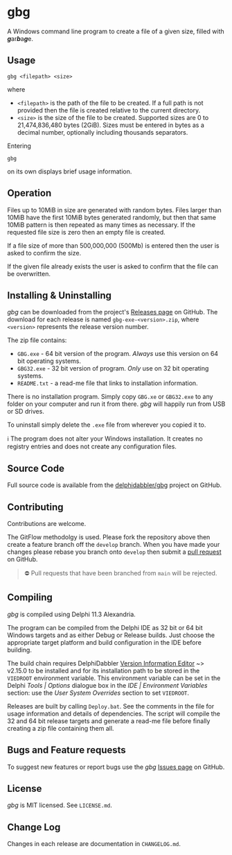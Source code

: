 # gbg

A Windows command line program to create a file of a given size, filled with ***g***ar***b***a***g***e.

## Usage

    gbg <filepath> <size>

where

* `<filepath>` is the path of the file to be created. If a full path is not provided then the file is created relative to the current directory.
* `<size>` is the size of the file to be created. Supported sizes are 0 to 21,474,836,480 bytes (2GiB). Sizes must be entered in bytes as a decimal number, optionally including thousands separators.

Entering

    gbg

on its own displays brief usage information.

## Operation

Files up to 10MiB in size are generated with random bytes. Files larger than 10MiB have the first 10MiB bytes generated randomly, but then that same 10MiB pattern is then repeated as many times as necessary. If the requested file size is zero then an empty file is created.

If a file size of more than 500,000,000 (500Mb) is entered then the user is asked to confirm the size.

If the given file already exists the user is asked to confirm that the file can be overwritten.

## Installing & Uninstalling

_gbg_ can be downloaded from the project's [Releases page](https://github.com/delphidabbler/gbg/releases) on GitHub. The download for each release is named `gbg-exe-<version>.zip`, where `<version>` represents the release version number. 

The zip file contains:

* `GBG.exe` - 64 bit version of the program. _Always_ use this version on 64 bit operating systems.
* `GBG32.exe` - 32 bit version of program. _Only_ use on 32 bit operating systems.
* `README.txt` - a read-me file that links to installation information.

There is no installation program. Simply copy `GBG.xe` or `GBG32.exe` to any folder on your computer and run it from there. _gbg_ will happily run from USB or SD drives.

To uninstall simply delete the `.exe` file from wherever you copied it to.

:information_source: The program does not alter your Windows installation. It creates no registry entries and does not create any configuration files.

## Source Code

Full source code is available from the [delphidabbler/gbg](https://github.com/delphidabbler/gbg) project on GitHub.

## Contributing

Contributions are welcome.

The GitFlow methodolgy is used. Please fork the repository above then create a feature branch off the `develop` branch. When you have made your changes please rebase you branch onto `develop` then submit a [pull request](https://github.com/delphidabbler/gbg/pulls) on GitHub.

> :no_entry: Pull requests that have been branched from `main` will be rejected.

## Compiling

_gbg_ is compiled using Delphi 11.3 Alexandria. 

The program can be compiled from the Delphi IDE as 32 bit or 64 bit Windows targets and as either Debug or Release builds. Just choose the appropriate target platform and build configuration in the IDE before building.

The build chain requires DelphiDabbler [Version Information Editor](https://delphidabbler.com/software/vied) ~> v2.15.0 to be installed and for its installation path to be stored in the `VIEDROOT` environment variable. This environment variable can be set in the Delphi _Tools | Options_ dialogue box in the _IDE | Environment Variables_ section: use the _User System Overrides_ section to set `VIEDROOT`.

Releases are built by calling `Deploy.bat`. See the comments in the file for usage information and details of dependencies. The script will compile the 32 and 64 bit release targets and generate a read-me file before finally creating a zip file containing them all.

## Bugs and Feature requests

To suggest new features or report bugs use the _gbg_ [Issues page](https://github.com/delphidabbler/gbg/issues) on GitHub.

## License

_gbg_ is MIT licensed. See `LICENSE.md`.

## Change Log

Changes in each release are documentation in `CHANGELOG.md`.
